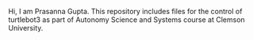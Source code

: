 Hi, I am Prasanna Gupta. This repository includes files for the control of turtlebot3 as part of Autonomy Science and Systems course at Clemson University.

